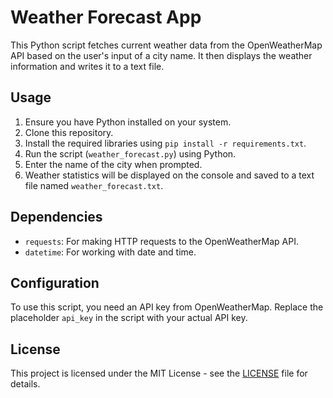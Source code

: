 # Weather Forecast App

This Python script fetches current weather data from the OpenWeatherMap API based on the user's input of a city name. It then displays the weather information and writes it to a text file.

## Usage

1. Ensure you have Python installed on your system.
2. Clone this repository.
3. Install the required libraries using `pip install -r requirements.txt`.
4. Run the script (`weather_forecast.py`) using Python.
5. Enter the name of the city when prompted.
6. Weather statistics will be displayed on the console and saved to a text file named `weather_forecast.txt`.

## Dependencies

- `requests`: For making HTTP requests to the OpenWeatherMap API.
- `datetime`: For working with date and time.

## Configuration

To use this script, you need an API key from OpenWeatherMap. Replace the placeholder `api_key` in the script with your actual API key.

## License

This project is licensed under the MIT License - see the [LICENSE](LICENSE) file for details.
